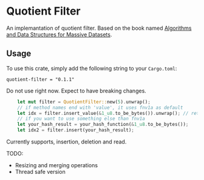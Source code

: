 # Quotient Filter

An implemantation of quotient filter. Based on the book named [Algorithms and Data Structures for Massive Datasets](https://www.manning.com/books/algorithms-and-data-structures-for-massive-datasets).   

## Usage

To use this crate, simply add the following string to your `Cargo.toml`:
```
quotient-filter = "0.1.1"
```

Do not use right now. Expect to have breaking changes.


```rust
    let mut filter = QuotientFilter::new(5).unwrap();
    // if method names end with 'value', it uses fnv1a as default
    let idx = filter.insert_value(&1_u8.to_be_bytes()).unwrap(); // returns Result<location of insert>
    // if you want to use something else than fnv1a
    let your_hash_result = your_hash_function(&1_u8.to_be_bytes());
    let idx2 = filter.insert(your_hash_result);
```

Currently supports, insertion, deletion and read.

TODO:
- Resizing and merging operations
- Thread safe version